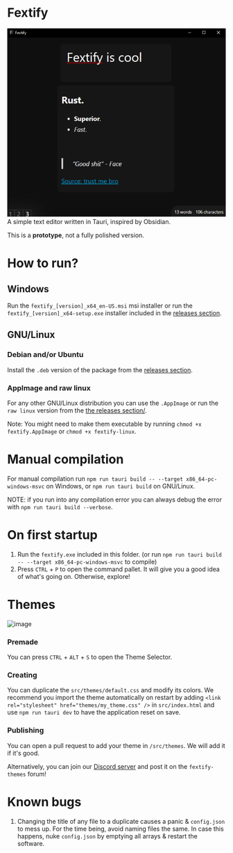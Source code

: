 # Fextify

<img src='assets\example.png'>
A simple text editor written in Tauri, inspired by Obsidian.

<br>

This is a **prototype**, not a fully polished version.

# How to run?

## Windows

Run the `fextify_[version]_x64_en-US.msi` msi installer or run the `fextify_[version]_x64-setup.exe` installer included in the [releases section](https://github.com/face-hh/fextify/releases).

## GNU/Linux

### Debian and/or Ubuntu

Install the `.deb` version of the package from the [releases section](https://github.com/face-hh/fextify/releases).

### AppImage and raw linux

For any other GNU/Linux distribution you can use the `.AppImage` or run the `raw linux` version from the [the releases section/](https://github.com/face-hh/fextify/releases).

Note: You might need to make them executable by running `chmod +x fextify.AppImage` or `chmod +x fextify-linux`.

# Manual compilation

For manual compilation run `npm run tauri build -- --target x86_64-pc-windows-msvc` on Windows, or `npm run tauri build` on GNU/Linux.

NOTE: if you run into any compilation error you can always debug the error with `npm run tauri build --verbose`.

# On first startup

1. Run the `fextify.exe` included in this folder. (or run `npm run tauri build -- --target x86_64-pc-windows-msvc` to compile)
2. Press `CTRL` + `P` to open the command pallet. It will give you a good idea of what's going on. Otherwise, explore!

# Themes

![image](https://github.com/face-hh/fextify/assets/69168154/18754f26-206d-4152-87df-f7d865ac1e20)

### Premade

You can press `CTRL` + `ALT` + `S` to open the Theme Selector.

### Creating

You can duplicate the `src/themes/default.css` and modify its colors. We recommend you import the theme automatically on restart by adding `<link rel="stylesheet" href="themes/my_theme.css" />` in `src/index.html` and use `npm run tauri dev` to have the application reset on save.

### Publishing

You can open a pull request to add your theme in `/src/themes`. We will add it if it's good.

Alternatively, you can join our [Discord server](https://discord.gg/8Wh4PtnmnJ) and post it on the `fextify-themes` forum!

# Known bugs

1. Changing the title of any file to a duplicate causes a panic & `config.json` to mess up. For the time being, avoid naming files the same. In case this happens, nuke `config.json` by emptying all arrays & restart the software.
